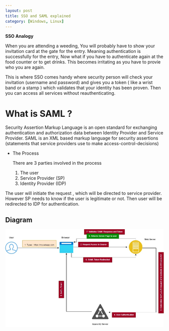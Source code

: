 ```yaml
---
layout: post
title: SSO and SAML explained
category: [Windows, Linux]
---
```


**SSO Analogy**

When you are attending a weeding, You will probably have to show your invitation card at the gate for the entry. Meaning authentication is successfully for the entry, Now what if you have to authenticate again at the food counter or to get drinks. This becomes irritating as you have to provie who you are again. 

This is where SSO comes handy where security person will check your invitation (username and password)  and gives you a token ( like a wrist band or a stamp ) which validates that your identity has been proven. Then you can access all services without reauthenticating. 

# What is SAML ? 
Security Assertion Markup Language is an open standard for exchanging authentication and authorization data between Identity Provider and Service Provider.
SAML is an XML based markup language for security assertions (statements that service providers use to make access-control-decisions)

- The Process
  
  There are 3 parties involved in the process
	1. The user
	2. Service Provider (SP)
	3. Identity Provider (IDP)
	
The user will initiate the request , which will be directed to service provider. 
However SP needs to know if the user is legitimate or not. 
Then user will be redirected to IDP for authentication. 

## Diagram

![saml-auth-process](/assets/images/saml-auth-process.jpg)